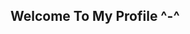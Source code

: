 ## Welcome To My Profile ^-^

<!--
**guigoapo/guigoapo** is a ✨ _special_ ✨ repository because its `README.md` (this file) appears on your GitHub profile.

